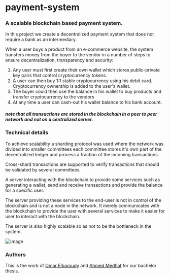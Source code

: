 # payment-system

### A scalable blockchain based payment system.

In this project we create a decentralized payment system that does not require a bank as an intermediary.

When a user buys a product from an e-commerce website, the system transfers money from the buyer to the vendor in a number of steps to ensure decentralization, transparency and security:

1. Any user must first create their own wallet which stores public-private key pairs that control cryptocurrency tokens.
2. A user can then buy 1:1 stable cryptocurrency using his debit card. Cryptocurrency ownership is added to the user's wallet.
3. The buyer could then use the balance in his wallet to buy products and transfer cryptocurrency to the vendors
4. At any time a user can cash-out his wallet balance to his bank account.

##### note that all transactions are stored in the blockchain in a peer to peer network and not on a centralized server.

### Technical details

To achieve scalability a sharding protocol was used where the network was divided into smaller committees each committee stores it's own part of the decentralized ledger and process a fraction of the incoming transactions.

Cross-shard transactions are supported to verify transactions that should be validated by several committees.

A server interacting with the blockchain to provide some services such as generating a wallet, send and receive transactions and provide the balance for a specific user.

The server providing these services to the end-user is not in control of the blockchain and is not a node in the network. It merely communicates with the blockchain to provide the user with several services to make it easier for user to interact with the blockchain.

The server is also highly scalable so as not to be the bottleneck in the system.

![image](https://user-images.githubusercontent.com/47888993/116227264-3d272880-a754-11eb-9efa-4856ebdd53a7.png)


### Authors
This is the work of [Omar Elbaroudy](https://github.com/OmarElbaroudy) and [Ahmed Medhat](https://github.com/ahmedhat1) for our bachelor thesis.
